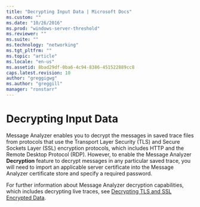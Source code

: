 ```yaml
---
title: "Decrypting Input Data | Microsoft Docs"
ms.custom: ""
ms.date: "10/26/2016"
ms.prod: "windows-server-threshold"
ms.reviewer: ""
ms.suite: ""
ms.technology: "networking"
ms.tgt_pltfrm: ""
ms.topic: "article"
ms.locale: "en-us"
ms.assetid: 8bad29df-0ba6-4c94-8386-451522889cc8
caps.latest.revision: 10
author: "greggigwg"
ms.author: "greggill"
manager: "ronstarr"
---
```

# Decrypting Input Data
Message Analyzer enables you to decrypt the messages in saved trace files from protocols that use the Transport Layer Security (TLS) and Secure Sockets Layer (SSL) encryption protocols, which includes HTTP and the Remote Desktop Protocol (RDP). However, to enable the Message Analyzer **Decryption** feature to decrypt messages in any particular saved trace, you will need to import an applicable server certificate into the Message Analyzer certificate store and specify a required password.  
  
 For further information about Message Analyzer decryption capabilities, which includes decrypting live traces, see [Decrypting TLS and SSL Encrypted Data](decrypting-tls-and-ssl-encrypted-data.md).